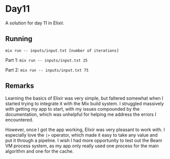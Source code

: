 # Day11

A solution for day 11 in Elixir.

## Running

`mix run -- inputs/input.txt [number of iterations]`

Part 1: `mix run -- inputs/input.txt 25`

Part 2: `mix run -- inputs/input.txt 75`

## Remarks

Learning the basics of Elixir was very simple, but faltered somewhat when I
started trying to integrate it with the Mix build system. I struggled massively
with getting my app to start, with my issues compounded by the documentation,
which was unhelpful for helping me address the errors I encountered.

However, once I got the app working, Elixir was very pleasant to work with.
I especially love the `|>` operator, which made it easy to take any value and
put it through a pipeline. I wish I had more opportunity to test out the Beam
VM process system, as my app only really used one process for the main
algorithm and one for the cache.
